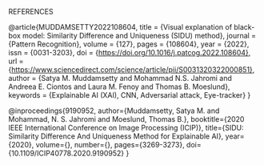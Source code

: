 REFERENCES 

@article{MUDDAMSETTY2022108604,
   title = {Visual explanation of black-box model: Similarity Difference and Uniqueness (SIDU) method},
   journal = {Pattern Recognition},
   volume = {127},
   pages = {108604},
   year = {2022},
   issn = {0031-3203},
   doi = {https://doi.org/10.1016/j.patcog.2022.108604},
   url = {https://www.sciencedirect.com/science/article/pii/S0031320322000851},
   author = {Satya M. Muddamsetty and Mohammad N.S. Jahromi and Andreea E. Ciontos and Laura M. Fenoy and Thomas B. Moeslund},
   keywords = {Explainable AI (XAI), CNN, Adversarial attack, Eye-tracker}
}

@inproceedings{9190952,
   author={Muddamsetty, Satya M. and Mohammad, N. S. Jahromi and Moeslund, Thomas B.},
   booktitle={2020 IEEE International Conference on Image Processing (ICIP)},
   title={SIDU: Similarity Difference And Uniqueness Method for Explainable AI},
   year={2020},
   volume={},
   number={},
   pages={3269-3273},
   doi={10.1109/ICIP40778.2020.9190952}
}
